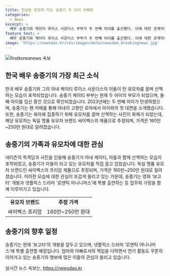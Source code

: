 ```yaml
---
title: 한남동 유모차 미는 송중기 두 아이 아빠로
categories:
  - News
excerpt: >
  배우 송중기와 케이티 루이스 사운더스 부부가 두 번째 아이를 출산했다. 이에 대한 관계자의 발표에 따르면, 출산 시기나 아이의 성별은 알 수 없다고 한다. 또한, 두 사람은 2021년에 만나 연인이 되었고, 2022년 12월에는 열애 소식을 알렸으며, 2023년에 결혼과 임신 소식을 전했다. 지난달에는 송중기가 아들을 유모차를 끌며 산책하고 있는 모습이 포착되었는데, 이로 인해 관심을 끌고 있다. 또한, 그의 활약은 계속되고 있으며, 영화 ‘보고타’와 넷플릭스 드라마 ‘로맨틱 어나니머스’에 출연할 예정이다.
feature_text: >
  배우 송중기와 케이티 루이스 사운더스 부부가 두 번째 아이를 출산했다. 이에 대한 관계자의 발표에 따르면, 출산 시기나 아이의 성별은 알 수 없다고 한다. 또한, 두 사람은 2021년에 만나 연인이 되었고, 2022년 12월에는 열애 소식을 알렸으며, 2023년에 결혼과 임신 소식을 전했다. 지난달에는 송중기가 아들을 유모차를 끌며 산책하고 있는 모습이 포착되었는데, 이로 인해 관심을 끌고 있다. 또한, 그의 활약은 계속되고 있으며, 영화 ‘보고타’와 넷플릭스 드라마 ‘로맨틱 어나니머스’에 출연할 예정이다.
image: 'https://newsdao.kr/res/images/meta/newsdao_breakingnews.jpg'
---
```


<p><img src="https://newsdao.kr/res/images/meta/newsdao_breakingnews.jpg" alt="firstkoreanews 속보" /></p>

<h2 data-ke-size="size26">한국 배우 송중기의 가장 최근 소식</h2>

<p data-ke-size="size16">한국 배우 송중기와 그의 아내 케이티 루이스 사운더스의 아들이 탄 유모차를 끌며 산책하는 모습이 포착되었습니다. 송중기 케이티 부부는 현재 두 아이의 부모가 되었으며, 둘째 아이를 임신 중인 것으로 확인되었습니다. 2023년에는 두 번째 아이가 탄생하였으며, 송중기는 팬 카페를 통해 아내의 고향인 로마에서 아이와의 첫 대면을 소개했습니다. 또한, 송중기는 육아에 집중하기 위해 유모차를 끌며 산책하는 사진이 화제가 되었는데, 해당 유모차는 독일 명품 유모차 브랜드 싸이벡스의 제품으로 추정되며, 가격은 160만~250만 원대로 알려졌습니다.</p>

<h2 data-ke-size="size26">송중기의 가족과 유모차에 대한 관심</h2>

<p data-ke-size="size16">네티즌의 목격담과 사진을 인용해 송중기가 아내 케이티, 아들과 함께 산책하는 모습이 포착되었고, 송중기가 아들이 타고 있는 유모차를 직접 끌고 있었습니다. 독일 명품 유모차 브랜드인 싸이벡스의 프리암 제품으로 추정되며, 가격은 160만~250만 원대로 알려졌습니다. 이러한 모습에 대한 관심이 뜨겁게 쏠리고 있는 가운데, 송중기는 영화 ‘보고타’ 개봉과 넷플릭스 드라마 ‘로맨틱 어나니머스’에 특별 출연하는 등 업무와 가정을 함께 이루어가고 있습니다.</p>

<table>
  <tbody>
    <tr>
      <td style="text-align: center; height: 17px;"><b>유모차 브랜드</b></td>
      <td style="text-align: center; height: 17px;"><b>추정 가격</b></td>
    </tr>
    <tr>
      <td style="text-align: center; height: 17px;">싸이벡스 프리암</td>
      <td style="text-align: center; height: 17px;">160만~250만 원대</td>
    </tr>
  </tbody>
</table>

<h2 data-ke-size="size26">송중기의 향후 일정</h2>

<p data-ke-size="size16">송중기는 현재 ‘보고타’의 개봉을 앞두고 있으며, 넷플릭스 드라마 ‘로맨틱 어나니머스’에 특별 출연할 예정입니다. 엄마와 아빠로서의 책임을 다하면서 연기 활동도 꾸준히 이어가고 있는 송중기의 행보에 많은 이들의 관심이 쏠리고 있습니다.</p>
실시간 뉴스 속보는, <a href="https://newsdao.kr" rel="dofollow">https://newsdao.kr</a>


